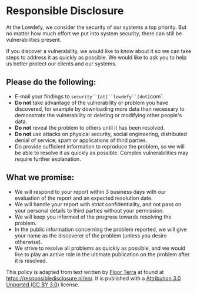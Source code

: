 # Responsible Disclosure

At the Lowdefy, we consider the security of our systems a top priority. But no matter how much effort we put into system security, there can still be vulnerabilities present.

If you discover a vulnerability, we would like to know about it so we can take steps to address it as quickly as possible. We would like to ask you to help us better protect our clients and our systems.

## Please do the following:

- E-mail your findings to ` security``[at]``lowdefy``[dot] `com`.
- **Do not** take advantage of the vulnerability or problem you have discovered, for example by downloading more data than necessary to demonstrate the vulnerability or deleting or modifying other people's data.
- **Do not** reveal the problem to others until it has been resolved.
- **Do not** use attacks on physical security, social engineering, distributed denial of service, spam or applications of third parties.
- Do provide sufficient information to reproduce the problem, so we will be able to resolve it as quickly as possible. Complex vulnerabilities may require further explanation.

## What we promise:

- We will respond to your report within 3 business days with our evaluation of the report and an expected resolution date.
- We will handle your report with strict confidentiality, and not pass on your personal details to third parties without your permission.
- We will keep you informed of the progress towards resolving the problem.
- In the public information concerning the problem reported, we will give your name as the discoverer of the problem (unless you desire otherwise).
- We strive to resolve all problems as quickly as possible, and we would like to play an active role in the ultimate publication on the problem after it is resolved.

This policy is adapted from text written by [Floor Terra](https://floort.net/) at found at https://responsibledisclosure.nl/en/. It is published with a [Attribution 3.0 Unported (CC BY 3.0)](https://creativecommons.org/licenses/by/3.0/) license.
